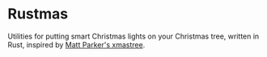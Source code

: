 Rustmas
=======

Utilities for putting smart Christmas lights on your Christmas tree,
written in Rust, inspired by [Matt Parker's xmastree](https://github.com/standupmaths/xmastree2020).